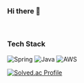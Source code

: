 ### Hi there 👋

<br>
<h3 align="left">Tech Stack</h3>

![Spring](https://img.shields.io/badge/-Spring-6DB33F?style=for-the-badge&logo=Spring&logoColor=fff)
![Java](https://img.shields.io/badge/JAVA-007396?style=for-the-badge&logo=java&logoColor=fff)
![AWS](https://img.shields.io/badge/AWS-232F3E?style=for-the-badge&logo=Amazon%20AWS&logoColor=white)

[![Solved.ac Profile](http://mazassumnida.wtf/api/v2/generate_badge?boj=kyj91032)](https://solved.ac/kyj91032/)

